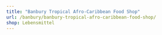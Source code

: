 ```yaml
---
title: "Banbury Tropical Afro-Caribbean Food Shop"
url: /banbury/banbury-tropical-afro-caribbean-food-shop/
shop: Lebensmittel
---
```


